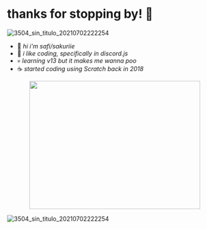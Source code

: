 # thanks for stopping by! 🍓
![3504_sin_titulo_20210702222254](https://user-images.githubusercontent.com/88029789/129676607-6163f22b-79c5-43c7-870f-7cac8ec1dd8a.png) 
* 🥛  _hi i'm safi/sakuriie_
* 🎀 _i like coding, specifically in discord.js_
* 💀 _learning v13 but it makes me wanna poo_ 
* ☕ _started coding using Scratch back in 2018_

<p align="center">
  <img width="400" height="300" src="https://user-images.githubusercontent.com/88029789/129816916-18670ae4-495b-4978-ae37-80178a0fd160.gif">
  
![3504_sin_titulo_20210702222254](https://user-images.githubusercontent.com/88029789/129676607-6163f22b-79c5-43c7-870f-7cac8ec1dd8a.png) 
